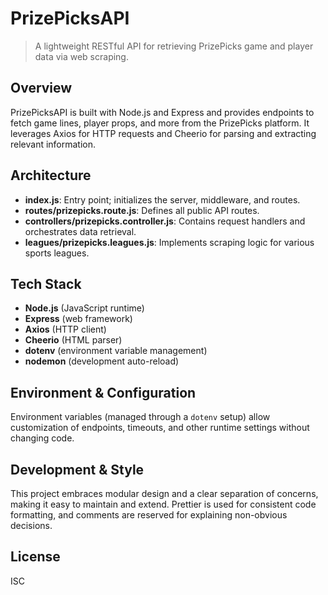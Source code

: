# PrizePicksAPI

> A lightweight RESTful API for retrieving PrizePicks game and player data via web scraping.

## Overview

PrizePicksAPI is built with Node.js and Express and provides endpoints to fetch game lines, player props, and more from the PrizePicks platform. It leverages Axios for HTTP requests and Cheerio for parsing and extracting relevant information.

## Architecture

- **index.js**: Entry point; initializes the server, middleware, and routes.
- **routes/prizepicks.route.js**: Defines all public API routes.
- **controllers/prizepicks.controller.js**: Contains request handlers and orchestrates data retrieval.
- **leagues/prizepicks.leagues.js**: Implements scraping logic for various sports leagues.

## Tech Stack

- **Node.js** (JavaScript runtime)
- **Express** (web framework)
- **Axios** (HTTP client)
- **Cheerio** (HTML parser)
- **dotenv** (environment variable management)
- **nodemon** (development auto-reload)

## Environment & Configuration

Environment variables (managed through a `dotenv` setup) allow customization of endpoints, timeouts, and other runtime settings without changing code.

## Development & Style

This project embraces modular design and a clear separation of concerns, making it easy to maintain and extend. Prettier is used for consistent code formatting, and comments are reserved for explaining non-obvious decisions.

## License

ISC